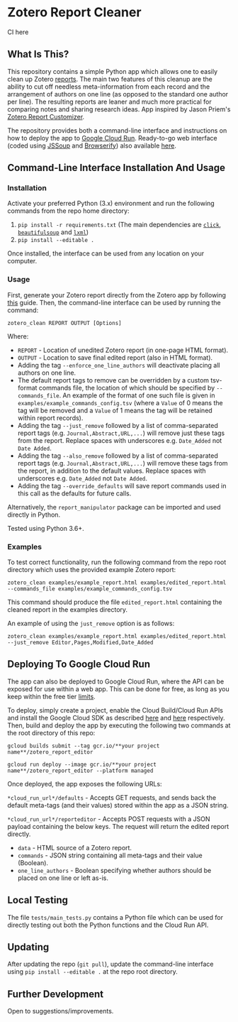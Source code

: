 Zotero Report Cleaner
==============================
CI here

What Is This?
-------------

This repository contains a simple Python app which allows one to easily clean up Zotero [reports](https://www.zotero.org/support/reports#%20sort_order).  The main two features of this cleanup are the ability to cut off needless meta-information from each record and the arrangement of authors on one line (as opposed to the standard one author per line).  The resulting reports are leaner and much more practical for comparing notes and sharing research ideas.  App inspired by Jason Priem's [Zotero Report Customizer](http://jasonpriem.org/projects/report_cleaner.php).

The repository provides both a command-line interface and instructions on how to deploy the app to [Google Cloud Run](https://cloud.google.com/run/).  Ready-to-go web interface (coded using [JSSoup](https://www.npmjs.com/package/jssoup) and [Browserify](http://browserify.org)) also available [here](https://matthewaquilina.net/zotero_report_cleaner).

Command-Line Interface Installation And Usage
---------------------------------------------

### Installation

Activate your preferred Python (3.x) environment and run the following commands from the repo home directory:

1. `pip install -r requirements.txt` (The main dependencies are [`click`](https://click.palletsprojects.com/en/7.x/), [`beautifulsoup`](https://www.crummy.com/software/BeautifulSoup/bs4/doc/) and [`lxml`](https://lxml.de))
2. `pip install --editable .`

Once installed, the interface can be used from any location on your computer.  
### Usage

First, generate your Zotero report directly from the Zotero app by following [this](https://www.zotero.org/support/reports#%20sort_order) guide.  Then, the command-line interface can be used by running the command:

`zotero_clean REPORT OUTPUT [Options]`

Where:

* `REPORT` - Location of unedited Zotero report (in one-page HTML format).
* `OUTPUT` - Location to save final edited report (also in HTML format).
* Adding the tag `--enforce_one_line_authors` will deactivate placing all authors on one line.
* The default report tags to remove can be overridden by a custom tsv-format commands file, the location of which should be specified by `--commands_file`.  An example of the format of one such file is given in `examples/example_commands_config.tsv` (where a `Value` of 0 means the tag will be removed and a `Value` of 1 means the tag will be retained within report records).
* Adding the tag `--just_remove` followed by a list of comma-separated report tags (e.g. `Journal,Abstract,URL,...`) will remove just these tags from the report.  Replace spaces with underscores e.g. `Date_Added` not `Date Added`.
* Adding the tag `--also_remove` followed by a list of comma-separated report tags (e.g. `Journal,Abstract,URL,...`) will remove these tags from the report, in addition to the default values.  Replace spaces with underscores e.g. `Date_Added` not `Date Added`.
* Adding the tag `--override_defaults` will save report commands used in this call as the defaults for future calls.

Alternatively, the `report_manipulator` package can be imported and used directly in Python.

Tested using Python 3.6+.

### Examples
To test correct functionality, run the following command from the repo root directory which uses the provided example Zotero report:

`zotero_clean examples/example_report.html examples/edited_report.html --commands_file examples/example_commands_config.tsv`

This command should produce the file `edited_report.html` containing the cleaned report in the examples directory.

An example of using the `just_remove` option is as follows:

`zotero_clean examples/example_report.html examples/edited_report.html --just_remove Editor,Pages,Modified,Date_Added`

Deploying To Google Cloud Run
-----------------------------

The app can also be deployed to Google Cloud Run, where the API can be exposed for use within a web app.  This can be done for free, as long as you keep within the free tier [limits](https://cloud.google.com/run/pricing).

To deploy, simply create a project, enable the Cloud Build/Cloud Run APIs and install the Google Cloud SDK as described [here](https://cloud.google.com/run/docs/quickstarts/build-and-deploy) and [here](https://cloud.google.com/sdk/docs/#install_the_latest_cloud_tools_version_cloudsdk_current_version) respectively.  Then, build and deploy the app by executing the following two commands at the root directory of this repo:

`gcloud builds submit --tag gcr.io/**your project name**/zotero_report_editor`

`gcloud run deploy --image gcr.io/**your project name**/zotero_report_editor --platform managed`

Once deployed, the app exposes the following URLs: 

`*cloud_run_url*/defaults` - Accepts GET requests, and sends back the default meta-tags (and their values) stored within the app as a JSON string.

`*cloud_run_url*/reporteditor` -   Accepts POST requests with a JSON payload containing the below keys.  The request will return the edited report directly.

* `data` - HTML source of a Zotero report.
* `commands` - JSON string containing all meta-tags and their value (Boolean).
* `one_line_authors` - Boolean specifying whether authors should be placed on one line or left as-is.

Local Testing
-------------
The file `tests/main_tests.py` contains a Python file which can be used for directly testing out both the Python functions and the Cloud Run API.

Updating
-------------
After updating the repo (`git pull`), update the command-line interface using `pip install --editable .` at the repo root directory. 

Further Development
-------------------
Open to suggestions/improvements.
